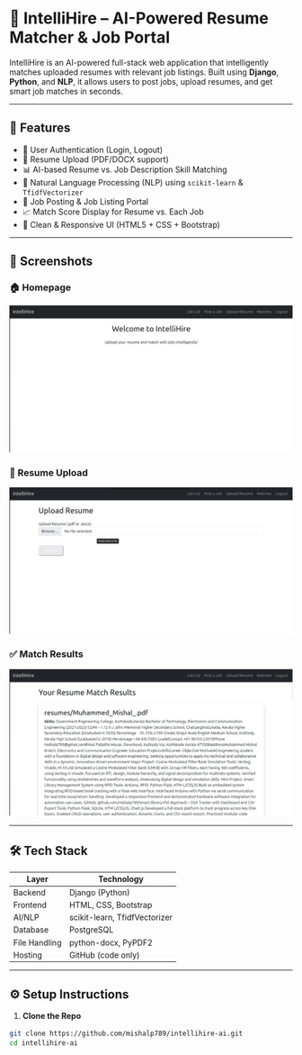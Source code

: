 # 🚀 IntelliHire – AI-Powered Resume Matcher & Job Portal

IntelliHire is an AI-powered full-stack web application that intelligently matches uploaded resumes with relevant job listings. Built using **Django**, **Python**, and **NLP**, it allows users to post jobs, upload resumes, and get smart job matches in seconds.

---

## 🌟 Features

- 🔐 User Authentication (Login, Logout)
- 📄 Resume Upload (PDF/DOCX support)
- 📊 AI-based Resume vs. Job Description Skill Matching
- 🧠 Natural Language Processing (NLP) using `scikit-learn` & `TfidfVectorizer`
- 💼 Job Posting & Job Listing Portal
- 📈 Match Score Display for Resume vs. Each Job
- 🧹 Clean & Responsive UI (HTML5 + CSS + Bootstrap)

---

## 📸 Screenshots

### 🏠 Homepage
![Homepage Screenshot](assets/intellihire_homepage.png)

### 📂 Resume Upload
![Upload Resume](assets/upload_resume.png)

### ✅ Match Results
![Match Score](assets/match_score.png)

---

## 🛠️ Tech Stack

| Layer           | Technology                     |
|----------------|---------------------------------|
| Backend         | Django (Python)                |
| Frontend        | HTML, CSS, Bootstrap           |
| AI/NLP          | scikit-learn, TfidfVectorizer  |
| Database        | PostgreSQL                     |
| File Handling   | python-docx, PyPDF2            |
| Hosting         | GitHub (code only)             |

---

## ⚙️ Setup Instructions

1. **Clone the Repo**

```bash
git clone https://github.com/mishalp789/intellihire-ai.git
cd intellihire-ai
